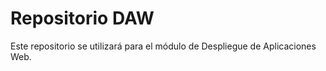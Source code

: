 # Repositorio DAW  
Este repositorio se utilizará para el módulo de Despliegue de Aplicaciones Web.
